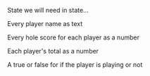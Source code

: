State we will need in state...

Every player name as text

Every hole score for each player as a number

Each player's total as a number

A true or false for if the player is playing or not

